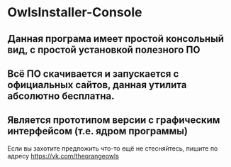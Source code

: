 # OwlsInstaller-Console
Данная програма имеет простой консольный вид, с простой установкой полезного ПО
----
Всё ПО скачивается и запускается с официальных сайтов, данная утилита абсолютно бесплатна.
----
Является прототипом версии с графическим интерфейсом (т.е. ядром программы)
----
Если вы захотите предложить что-то ещё не стесняйтесь, пишите по адресу https://vk.com/theorangeowls
